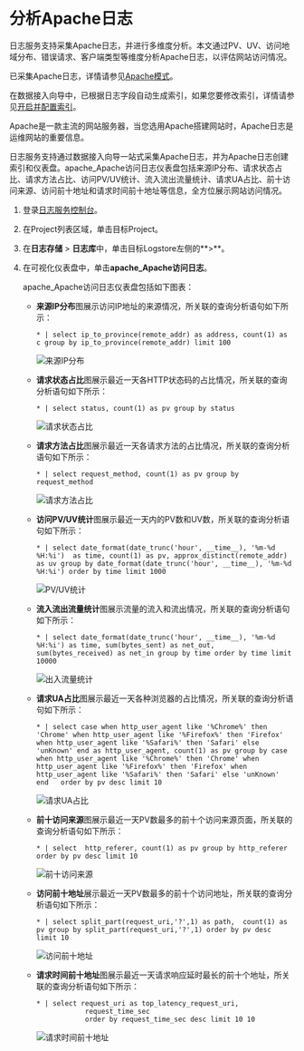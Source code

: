 # 分析Apache日志

日志服务支持采集Apache日志，并进行多维度分析。本文通过PV、UV、访问地域分布、错误请求、客户端类型等维度分析Apache日志，以评估网站访问情况。

已采集Apache日志，详情请参见[Apache模式](/intl.zh-CN/数据采集/Logtail采集/采集文本日志/Apache模式.md)。

在数据接入向导中，已根据日志字段自动生成索引，如果您要修改索引，详情请参见[开启并配置索引](/intl.zh-CN/查询与分析/开启并配置索引.md)。

Apache是一款主流的网站服务器，当您选用Apache搭建网站时，Apache日志是运维网站的重要信息。

日志服务支持通过数据接入向导一站式采集Apache日志，并为Apache日志创建索引和仪表盘。apache\_Apache访问日志仪表盘包括来源IP分布、请求状态占比、请求方法占比、访问PV/UV统计、流入流出流量统计、请求UA占比、前十访问来源、访问前十地址和请求时间前十地址等信息，全方位展示网站访问情况。

1.  登录[日志服务控制台](https://sls.console.aliyun.com)。

2.  在Project列表区域，单击目标Project。

3.  在**日志存储** \> **日志库**中，单击目标Logstore左侧的**\>**。

4.  在可视化仪表盘中，单击**apache\_Apache访问日志**。

    apache\_Apache访问日志仪表盘包括如下图表：

    -   **来源IP分布**图展示访问IP地址的来源情况，所关联的查询分析语句如下所示：

        ```
        * | select ip_to_province(remote_addr) as address, count(1) as c group by ip_to_province(remote_addr) limit 100
        ```

        ![来源IP分布](https://static-aliyun-doc.oss-cn-hangzhou.aliyuncs.com/assets/img/zh-CN/9013469951/p9389.png)

    -   **请求状态占比**图展示最近一天各HTTP状态码的占比情况，所关联的查询分析语句如下所示：

        ```
        * | select status, count(1) as pv group by status
        ```

        ![请求状态占比](https://static-aliyun-doc.oss-cn-hangzhou.aliyuncs.com/assets/img/zh-CN/9013469951/p9388.png)

    -   **请求方法占比**图展示最近一天各请求方法的占比情况，所关联的查询分析语句如下所示：

        ```
        * | select request_method, count(1) as pv group by request_method
        ```

        ![请求方法占比](https://static-aliyun-doc.oss-cn-hangzhou.aliyuncs.com/assets/img/zh-CN/9013469951/p9387.png)

    -   **访问PV/UV统计**图展示最近一天内的PV数和UV数，所关联的查询分析语句如下所示：

        ```
        * | select date_format(date_trunc('hour', __time__), '%m-%d %H:%i')  as time, count(1) as pv, approx_distinct(remote_addr) as uv group by date_format(date_trunc('hour', __time__), '%m-%d %H:%i') order by time limit 1000
        ```

        ![PV/UV统计](https://static-aliyun-doc.oss-cn-hangzhou.aliyuncs.com/assets/img/zh-CN/9013469951/p9385.png)

    -   **流入流出流量统计**图展示流量的流入和流出情况，所关联的查询分析语句如下所示：

        ```
        * | select date_format(date_trunc('hour', __time__), '%m-%d %H:%i') as time, sum(bytes_sent) as net_out, sum(bytes_received) as net_in group by time order by time limit 10000
        ```

        ![出入流量统计](https://static-aliyun-doc.oss-cn-hangzhou.aliyuncs.com/assets/img/zh-CN/0113469951/p9391.png)

    -   **请求UA占比**图展示最近一天各种浏览器的占比情况，所关联的查询分析语句如下所示：

        ```
        * | select case when http_user_agent like '%Chrome%' then 'Chrome' when http_user_agent like '%Firefox%' then 'Firefox' when http_user_agent like '%Safari%' then 'Safari' else 'unKnown' end as http_user_agent, count(1) as pv group by case when http_user_agent like '%Chrome%' then 'Chrome' when http_user_agent like '%Firefox%' then 'Firefox' when http_user_agent like '%Safari%' then 'Safari' else 'unKnown' end   order by pv desc limit 10
        ```

        ![请求UA占比](https://static-aliyun-doc.oss-cn-hangzhou.aliyuncs.com/assets/img/zh-CN/0113469951/p9390.png)

    -   **前十访问来源**图展示最近一天PV数最多的前十个访问来源页面，所关联的查询分析语句如下所示：

        ```
        * | select  http_referer, count(1) as pv group by http_referer order by pv desc limit 10
        ```

        ![前十访问来源](https://static-aliyun-doc.oss-cn-hangzhou.aliyuncs.com/assets/img/zh-CN/0113469951/p10098.png)

    -   **访问前十地址**展示最近一天PV数最多的前十个访问地址，所关联的查询分析语句如下所示：

        ```
        * | select split_part(request_uri,'?',1) as path,  count(1) as pv group by split_part(request_uri,'?',1) order by pv desc limit 10
        ```

        ![访问前十地址](https://static-aliyun-doc.oss-cn-hangzhou.aliyuncs.com/assets/img/zh-CN/0113469951/p9386.png)

    -   **请求时间前十地址**图展示最近一天请求响应延时最长的前十个地址，所关联的查询分析语句如下所示：

        ```
        * | select request_uri as top_latency_request_uri,
                    request_time_sec 
                    order by request_time_sec desc limit 10 10
        ```

        ![请求时间前十地址](https://static-aliyun-doc.oss-cn-hangzhou.aliyuncs.com/assets/img/zh-CN/0113469951/p10099.png)


